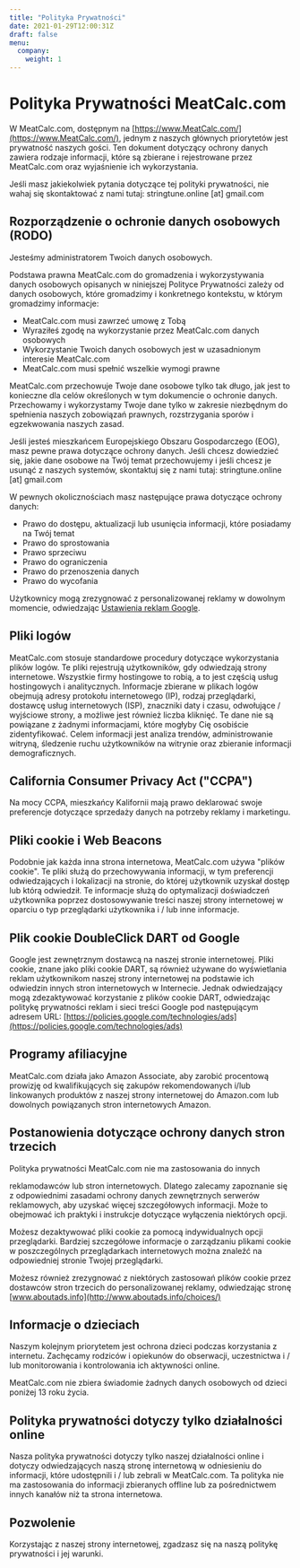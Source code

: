 ```yaml
---
title: "Polityka Prywatności"
date: 2021-01-29T12:00:31Z
draft: false
menu:
  company:
    weight: 1
---
```


# Polityka Prywatności MeatCalc.com

W MeatCalc.com, dostępnym na [https://www.MeatCalc.com/](https://www.MeatCalc.com/), jednym z naszych głównych priorytetów jest prywatność naszych gości. Ten dokument dotyczący ochrony danych zawiera rodzaje informacji, które są zbierane i rejestrowane przez MeatCalc.com oraz wyjaśnienie ich wykorzystania.

Jeśli masz jakiekolwiek pytania dotyczące tej polityki prywatności, nie wahaj się skontaktować z nami tutaj: stringtune.online [at] gmail.com

## Rozporządzenie o ochronie danych osobowych (RODO)

Jesteśmy administratorem Twoich danych osobowych.

Podstawa prawna MeatCalc.com do gromadzenia i wykorzystywania danych osobowych opisanych w niniejszej Polityce Prywatności zależy od danych osobowych, które gromadzimy i konkretnego kontekstu, w którym gromadzimy informacje:

- MeatCalc.com musi zawrzeć umowę z Tobą
- Wyraziłeś zgodę na wykorzystanie przez MeatCalc.com danych osobowych
- Wykorzystanie Twoich danych osobowych jest w uzasadnionym interesie MeatCalc.com
- MeatCalc.com musi spełnić wszelkie wymogi prawne

MeatCalc.com przechowuje Twoje dane osobowe tylko tak długo, jak jest to konieczne dla celów określonych w tym dokumencie o ochronie danych. Przechowamy i wykorzystamy Twoje dane tylko w zakresie niezbędnym do spełnienia naszych zobowiązań prawnych, rozstrzygania sporów i egzekwowania naszych zasad.

Jeśli jesteś mieszkańcem Europejskiego Obszaru Gospodarczego (EOG), masz pewne prawa dotyczące ochrony danych. Jeśli chcesz dowiedzieć się, jakie dane osobowe na Twój temat przechowujemy i jeśli chcesz je usunąć z naszych systemów, skontaktuj się z nami tutaj: stringtune.online [at] gmail.com

W pewnych okolicznościach masz następujące prawa dotyczące ochrony danych:

- Prawo do dostępu, aktualizacji lub usunięcia informacji, które posiadamy na Twój temat
- Prawo do sprostowania
- Prawo sprzeciwu
- Prawo do ograniczenia
- Prawo do przenoszenia danych
- Prawo do wycofania

Użytkownicy mogą zrezygnować z personalizowanej reklamy w dowolnym momencie, odwiedzając [Ustawienia reklam Google](https://www.google.com/settings/ads).

## Pliki logów

MeatCalc.com stosuje standardowe procedury dotyczące wykorzystania plików logów. Te pliki rejestrują użytkowników, gdy odwiedzają strony internetowe. Wszystkie firmy hostingowe to robią, a to jest częścią usług hostingowych i analitycznych. Informacje zbierane w plikach logów obejmują adresy protokołu internetowego (IP), rodzaj przeglądarki, dostawcę usług internetowych (ISP), znaczniki daty i czasu, odwołujące / wyjściowe strony, a możliwe jest również liczba kliknięć. Te dane nie są powiązane z żadnymi informacjami, które mogłyby Cię osobiście zidentyfikować. Celem informacji jest analiza trendów, administrowanie witryną, śledzenie ruchu użytkowników na witrynie oraz zbieranie informacji demograficznych.

## California Consumer Privacy Act ("CCPA")

Na mocy CCPA, mieszkańcy Kalifornii mają prawo deklarować swoje preferencje dotyczące sprzedaży danych na potrzeby reklamy i marketingu.

## Pliki cookie i Web Beacons

Podobnie jak każda inna strona internetowa, MeatCalc.com używa "plików cookie". Te pliki służą do przechowywania informacji, w tym preferencji odwiedzających i lokalizacji na stronie, do której użytkownik uzyskał dostęp lub którą odwiedził. Te informacje służą do optymalizacji doświadczeń użytkownika poprzez dostosowywanie treści naszej strony internetowej w oparciu o typ przeglądarki użytkownika i / lub inne informacje.

## Plik cookie DoubleClick DART od Google

Google jest zewnętrznym dostawcą na naszej stronie internetowej. Pliki cookie, znane jako pliki cookie DART, są również używane do wyświetlania reklam użytkownikom naszej strony internetowej na podstawie ich odwiedzin innych stron internetowych w Internecie. Jednak odwiedzający mogą zdezaktywować korzystanie z plików cookie DART, odwiedzając politykę prywatności reklam i sieci treści Google pod następującym adresem URL: [https://policies.google.com/technologies/ads](https://policies.google.com/technologies/ads)

## Programy afiliacyjne

MeatCalc.com działa jako Amazon Associate, aby zarobić procentową prowizję od kwalifikujących się zakupów rekomendowanych i/lub linkowanych produktów z naszej strony internetowej do Amazon.com lub dowolnych powiązanych stron internetowych Amazon.

## Postanowienia dotyczące ochrony danych stron trzecich

Polityka prywatności MeatCalc.com nie ma zastosowania do innych

 reklamodawców lub stron internetowych. Dlatego zalecamy zapoznanie się z odpowiednimi zasadami ochrony danych zewnętrznych serwerów reklamowych, aby uzyskać więcej szczegółowych informacji. Może to obejmować ich praktyki i instrukcje dotyczące wyłączenia niektórych opcji.

Możesz dezaktywować pliki cookie za pomocą indywidualnych opcji przeglądarki. Bardziej szczegółowe informacje o zarządzaniu plikami cookie w poszczególnych przeglądarkach internetowych można znaleźć na odpowiedniej stronie Twojej przeglądarki.

Możesz również zrezygnować z niektórych zastosowań plików cookie przez dostawców stron trzecich do personalizowanej reklamy, odwiedzając stronę [www.aboutads.info](http://www.aboutads.info/choices/)

## Informacje o dzieciach

Naszym kolejnym priorytetem jest ochrona dzieci podczas korzystania z internetu. Zachęcamy rodziców i opiekunów do obserwacji, uczestnictwa i / lub monitorowania i kontrolowania ich aktywności online.

MeatCalc.com nie zbiera świadomie żadnych danych osobowych od dzieci poniżej 13 roku życia.

## Polityka prywatności dotyczy tylko działalności online

Nasza polityka prywatności dotyczy tylko naszej działalności online i dotyczy odwiedzających naszą stronę internetową w odniesieniu do informacji, które udostępnili i / lub zebrali w MeatCalc.com. Ta polityka nie ma zastosowania do informacji zbieranych offline lub za pośrednictwem innych kanałów niż ta strona internetowa.

## Pozwolenie

Korzystając z naszej strony internetowej, zgadzasz się na naszą politykę prywatności i jej warunki.

